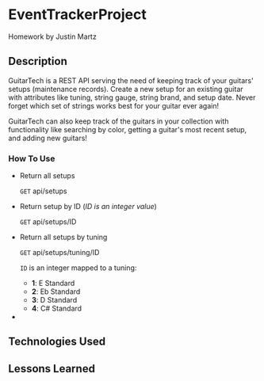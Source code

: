# EventTrackerProject

Homework by Justin Martz

## Description

GuitarTech is a REST API serving the need of keeping track of your guitars' setups (maintenance records). Create a new setup for an existing guitar with attributes like tuning, string gauge, string brand, and setup date. Never forget which set of strings works best for your guitar ever again! 

GuitarTech can also keep track of the guitars in your collection with functionality like searching by color, getting a guitar's most recent setup, and adding new guitars!

### How To Use

- Return all setups

    <code>GET</code> api/setups

- Return setup by ID (<em>ID is an integer value</em>)

    <code>GET</code> api/setups/ID

- Return all setups by tuning

    <code>GET</code> api/setups/tuning/ID

    <code>ID</code> is an integer mapped to a tuning:
    
    - <strong>1</strong>: E Standard
    - <strong>2</strong>: Eb Standard
    - <strong>3</strong>: D Standard
    - <strong>4</strong>: C# Standard

- 

## Technologies Used

## Lessons Learned